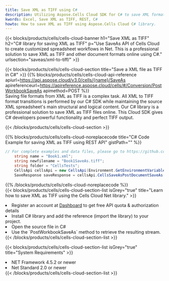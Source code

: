 ```yaml
---
title: Save XML as TIFF using C# 
description: Utilizing Aspose.Cells Cloud SDK for C# to save XML format file as TIFF format file. 
kwords: Excel, Save XML as TIFF, REST, C#
howto: How to save XML as TIFF using Aspose.Cells Cloud C# library.
---
```



{{< blocks/products/cells/cells-cloud-banner h1="Save XML as TIFF" h2="C# library for saving XML as TIFF" p="Use SaveAs API of Cells Cloud to create customized spreadsheet workflows in Net. This is a professional solution to save XML as TIFF and other document formats online using C#." urlsection="saveas/xml-to-tiff/" >}}

{{< blocks/products/cells/cells-cloud-section  title="Save a XML file as TIFF in C#" >}}
{{% blocks/products/cells/cells-cloud-api-reference  apiurl=https://api.aspose.cloud/v3.0/cells/{name}/SaveAs  apireferenceurl=https://apireference.aspose.cloud/cells/#/Conversion/PostWorkbookSaveAs  apimethod=POST %}}
<br/>
Saving file formats from XML as TIFF is a complex task. All XML to TIFF format transitions is performed by our C# SDK while maintaining the source XML spreadsheet's main structural and logical content. Our C# library is a professional solution to save XML as TIFF files online. This Cloud SDK gives C# developers powerful functionality and perfect TIFF output.

{{< /blocks/products/cells/cells-cloud-section >}}

{{% blocks/products/cells/cells-cloud-noreplacecode title="C# Code Example for saving XML as TIFF using REST API" gistPath="" %}}
  
```cs
// For complete examples and data files, please go to https://github.com/aspose-cells-cloud/aspose-cells-cloud-dotnet/
    string name = "Book1.xml";
    string newfilename = "Book1SaveAs.tiff";
    string folder = "CellsTests";
    CellsApi cellsApi = new CellsApi(Environment.GetEnvironmentVariable("ProductClientId"), Environment.GetEnvironmentVariable("ProductClientSecret"));
    SaveResponse saveResponse = cellsApi.CellsSaveAsPostDocumentSaveAs(name, null, newfilename, null,null,folder);
```
  
{{% /blocks/products/cells/cells-cloud-noreplacecode  %}}
<br/>
{{< blocks/products/cells/cells-cloud-section-list isGrey="true"  title="Learn how to save XML as TIFF using the Cells Cloud Net library." >}}
<li>Register an account at <a href="https://dashboard.aspose.cloud/">Dashboard</a> to get free API quota & authorization details</li>
<li>Install C# library and add the reference (import the library) to your project.</li>
<li>Open the source file in C#</li>
<li>Use the `PostWorkbookSaveAs` method to retrieve the resulting stream.</li>
{{< /blocks/products/cells/cells-cloud-section-list >}}

{{< blocks/products/cells/cells-cloud-section-list isGrey="true"  title="System Requirements" >}}
<li>NET Framework 4.5.2 or newer</li>
<li>Net Standard 2.0 or newer</li>
{{< /blocks/products/cells/cells-cloud-section-list >}}

